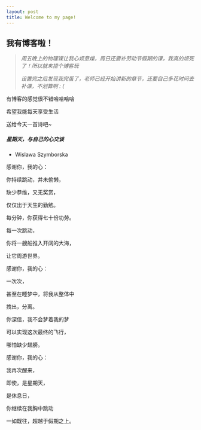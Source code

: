 ```yaml
---
layout: post
title: Welcome to my page!
---
```

## 我有博客啦！

> *周五晚上的物理课让我心烦意燥，周日还要补劳动节假期的课，我真的烦死了！所以就来搭个博客玩*
>
> *设置完之后发现我完蛋了，老师已经开始讲新的章节，还要自己多花时间去补课，不划算啊 : (*

有博客的感觉很不错哈哈哈哈 

希望我能每天享受生活

送给今天一首诗吧~



##### 星期天，与自己的心交谈

- Wislawa Szymborska



感谢你，我的心：

你持续跳动，并未偷懒，

缺少恭维，又无奖赏，

仅仅出于天生的勤勉。



每分钟，你获得七十份功劳。

每一次跳动，

你将一艘船推入开阔的大海，

让它周游世界。



感谢你，我的心：

一次次，

甚至在睡梦中，将我从整体中

拽出，分离。

你深信，我不会梦着我的梦

可以实现这次最终的飞行，

哪怕缺少翅膀。

感谢你，我的心：

我再次醒来，

即使，是星期天，

是休息日，

你继续在我胸中跳动

一如既往，超越于假期之上。
